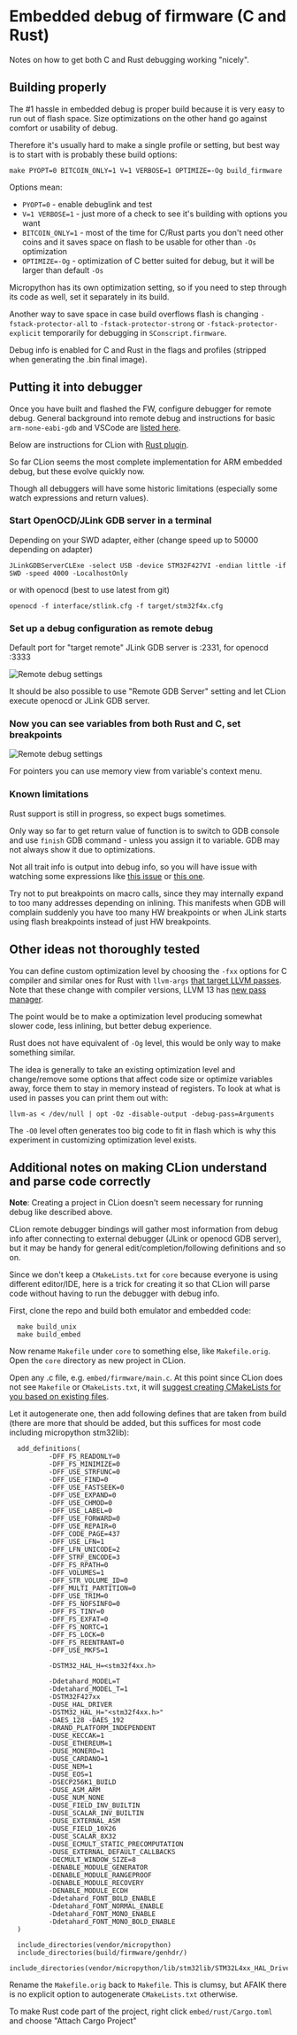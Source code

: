 # Embedded debug of firmware (C and Rust)

Notes on how to get both C and Rust debugging working "nicely".

## Building properly

The #1 hassle in embedded debug is proper build because it is very easy to run out of flash space.
Size optimizations on the other hand go against comfort or usability of debug.

Therefore it's usually hard to make a single profile or setting, but best way is to start with
is probably these build options:

    make PYOPT=0 BITCOIN_ONLY=1 V=1 VERBOSE=1 OPTIMIZE=-Og build_firmware

Options mean:

 * `PYOPT=0` - enable debuglink and test
 * `V=1 VERBOSE=1` - just more of a check to see it's building with options you want
 * `BITCOIN_ONLY=1` - most of the time for C/Rust parts you don't need other coins and it saves
   space on flash to be usable for other than `-Os` optimization
 * `OPTIMIZE=-Og` - optimization of C better suited for debug, but it will be larger than default `-Os`

Micropython has its own optimization setting, so if you need to step through its code as well,
set it separately in its build.

Another way to save space in case build overflows flash is changing `-fstack-protector-all` to
`-fstack-protector-strong` or `-fstack-protector-explicit` temporarily for debugging in
`SConscript.firmware`.

Debug info is enabled for C and Rust in the flags and profiles (stripped when generating the .bin
final image).

## Putting it into debugger

Once you have built and flashed the FW, configure debugger for remote debug.
General background into remote debug and instructions
for basic `arm-none-eabi-gdb` and VSCode are [listed here](https://docs.rust-embedded.org/debugonomicon/).

Below are instructions for CLion with [Rust plugin](https://plugins.jetbrains.com/plugin/8182-rust/docs).

So far CLion seems the most complete implementation for ARM embedded debug, but
these evolve quickly now.

Though all debuggers will have some historic limitations (especially some watch expressions
and return values).


### Start OpenOCD/JLink GDB server in a terminal

Depending on your SWD adapter, either (change speed up to 50000 depending on adapter)

    JLinkGDBServerCLExe -select USB -device STM32F427VI -endian little -if SWD -speed 4000 -LocalhostOnly

or with openocd (best to use latest from git)

    openocd -f interface/stlink.cfg -f target/stm32f4x.cfg

### Set up a debug configuration as remote debug

Default port for "target remote" JLink GDB server is :2331, for openocd :3333

![Remote debug settings](CLion_Rust_embedded_detahard_02.png)

It should be also possible to use "Remote GDB Server" setting and let CLion execute
openocd or JLink GDB server.

### Now you can see variables from both Rust and C, set breakpoints

![Remote debug settings](CLion_Rust_embedded_detahard_01.png)

For pointers you can use memory view from variable's context menu.

### Known limitations

Rust support is still in progress, so expect bugs sometimes.

Only way so far to get return value of function is to switch to GDB console and
use `finish` GDB command - unless you assign it to variable. GDB may not always show
it due to optimizations.

Not all trait info is output into debug info, so you will have issue with watching
some expressions like [this issue](https://github.com/rust-lang/rust/issues/66482) or
[this one](https://github.com/rust-lang/rust/issues/33014).

Try not to put breakpoints on macro calls, since they may internally expand to
too many addresses depending on inlining. This manifests when GDB will complain
suddenly you have too many HW breakpoints or when JLink starts using flash
breakpoints instead of just HW breakpoints.

## Other ideas not thoroughly tested

You can define custom optimization level by choosing the `-fxx` options for C compiler and
similar ones for Rust with `llvm-args` [that target LLVM passes](https://llvm.org/docs/Passes.html).
Note that these change with compiler versions, LLVM 13 has
[new pass manager](https://llvm.org/docs/NewPassManager.html#invoking-opt).

The point would be to make a optimization level producing somewhat slower code, less inlining,
but better debug experience.

Rust does not have equivalent of `-Og` level, this would be only way to make something similar.

The idea is generally to take an existing optimization level and change/remove some options
that affect code size or optimize variables away, force them to stay in memory instead of
registers. To look at what is used in passes you can print them out with:

    llvm-as < /dev/null | opt -Oz -disable-output -debug-pass=Arguments

The `-O0` level often generates too big code to fit in flash which is why this experiment
in customizing optimization level exists.

## Additional notes on making CLion understand and parse code correctly

**Note**: Creating a project in CLion doesn't seem necessary for running debug like described above.

CLion remote debugger bindings will gather most information from debug info after
connecting to external debugger (JLink or openocd GDB server), but it may be handy
for general edit/completion/following definitions and so on.

Since we don't keep a `CMakeLists.txt` for `core` because everyone is using different
editor/IDE, here is a trick for creating it so that CLion will parse code without having
to run the debugger with debug info.

First, clone the repo and build both emulator and embedded code:

      make build_unix
      make build_embed

Now rename `Makefile` under `core` to something else, like `Makefile.orig`. Open the
`core` directory as new project in CLion.

Open any .c file, e.g. `embed/firmware/main.c`.
At this point since CLion does not see `Makefile` or `CMakeLists.txt`, it will
[suggest creating CMakeLists for you based on existing files](https://www.jetbrains.com/help/clion/creating-new-project-from-scratch.html#example).

Let it autogenerate one, then add following defines that are taken from build
(there are more that should be added, but this suffices for most code including micropython
stm32lib):

      add_definitions(
              -DFF_FS_READONLY=0
              -DFF_FS_MINIMIZE=0
              -DFF_USE_STRFUNC=0
              -DFF_USE_FIND=0
              -DFF_USE_FASTSEEK=0
              -DFF_USE_EXPAND=0
              -DFF_USE_CHMOD=0
              -DFF_USE_LABEL=0
              -DFF_USE_FORWARD=0
              -DFF_USE_REPAIR=0
              -DFF_CODE_PAGE=437
              -DFF_USE_LFN=1
              -DFF_LFN_UNICODE=2
              -DFF_STRF_ENCODE=3
              -DFF_FS_RPATH=0
              -DFF_VOLUMES=1
              -DFF_STR_VOLUME_ID=0
              -DFF_MULTI_PARTITION=0
              -DFF_USE_TRIM=0
              -DFF_FS_NOFSINFO=0
              -DFF_FS_TINY=0
              -DFF_FS_EXFAT=0
              -DFF_FS_NORTC=1
              -DFF_FS_LOCK=0
              -DFF_FS_REENTRANT=0
              -DFF_USE_MKFS=1

              -DSTM32_HAL_H=<stm32f4xx.h>

              -Ddetahard_MODEL=T
              -Ddetahard_MODEL_T=1
              -DSTM32F427xx
              -DUSE_HAL_DRIVER
              -DSTM32_HAL_H="<stm32f4xx.h>"
              -DAES_128 -DAES_192
              -DRAND_PLATFORM_INDEPENDENT
              -DUSE_KECCAK=1
              -DUSE_ETHEREUM=1
              -DUSE_MONERO=1
              -DUSE_CARDANO=1
              -DUSE_NEM=1
              -DUSE_EOS=1
              -DSECP256K1_BUILD
              -DUSE_ASM_ARM
              -DUSE_NUM_NONE
              -DUSE_FIELD_INV_BUILTIN
              -DUSE_SCALAR_INV_BUILTIN
              -DUSE_EXTERNAL_ASM
              -DUSE_FIELD_10X26
              -DUSE_SCALAR_8X32
              -DUSE_ECMULT_STATIC_PRECOMPUTATION
              -DUSE_EXTERNAL_DEFAULT_CALLBACKS
              -DECMULT_WINDOW_SIZE=8
              -DENABLE_MODULE_GENERATOR
              -DENABLE_MODULE_RANGEPROOF
              -DENABLE_MODULE_RECOVERY
              -DENABLE_MODULE_ECDH
              -Ddetahard_FONT_BOLD_ENABLE
              -Ddetahard_FONT_NORMAL_ENABLE
              -Ddetahard_FONT_MONO_ENABLE
              -Ddetahard_FONT_MONO_BOLD_ENABLE
      )

      include_directories(vendor/micropython)
      include_directories(build/firmware/genhdr/)
      include_directories(vendor/micropython/lib/stm32lib/STM32L4xx_HAL_Driver/Inc)

Rename the `Makefile.orig` back to `Makefile`. This is clumsy, but AFAIK there is no
explicit option to autogenerate `CMakeLists.txt` otherwise.

To make Rust code part of the project, right click `embed/rust/Cargo.toml` and
choose "Attach Cargo Project"
